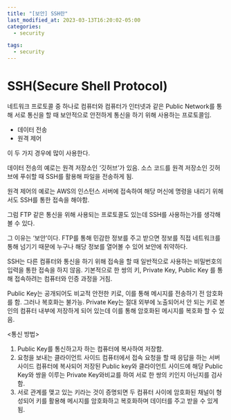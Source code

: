 ```yaml
---
title: "[보안] SSH란"
last_modified_at: 2023-03-13T16:20:02-05:00
categories:
  - security

tags:
  - security
---
```


# SSH(Secure Shell Protocol)

 네트워크 프로토콜 중 하나로 컴퓨터와 컴퓨터가 인터넷과 같은 Public Network를 통해 서로 통신을 할 때 보안적으로 안전하게 통신을 하기 위해 사용하는 프로토콜임.

- 데이터 전송
- 원격 제어

이 두 가지 경우에 많이 사용한다. 

데이터 전송의 예로는 원격 저장소인 ‘깃허브’가 있음. 소스 코드를 원격 저장소인 깃허브에 푸쉬할 때 SSH를 활용해 파일을 전송하게 됨. 

원격 제어의 예로는 AWS의 인스턴스 서버에 접속하여 해당 머신에 명령을 내리기 위해서도 SSH를 통한 접속을 해야함. 

그럼 FTP 같은 통신을 위해 사용되는 프로토콜도 있는데 SSH를 사용하는가를 생각해볼 수 있다. 

그 이유는 ‘보안’이다. FTP를 통해 민감한 정보를 주고 받으면 정보를 직접 네트워크를 통해 넘기기 때문에 누구나 해당 정보를 열어볼 수 있어 보안에 취약하다.

SSH는 다른 컴퓨터와 통신을 하기 위해 접속을 할 때 일반적으로 사용하는 비밀번호의 입력을 통한 접속을 하지 않음. 기본적으로 한 쌍의 키, Private Key, Public Key 를 통해 접속하려는 컴퓨터와 인증 과정을 거침.

Public Key는 공개되어도 비교적 안전한 키로, 이를 통해 메시지를 전송하기 전 암호화를 함. 그러나 복호화는 불가능. Private Key는 절대 외부에 노출되어서 안 되는 키로 본인의 컴퓨터 내부에 저장하게 되어 있는데 이를 통해 암호화된 메시지를 복호화 할 수 있음. 

<통신 방법>

1. Public Key를 통신하고자 하는 컴퓨터에 복사하여 저장함. 
2. 요청을 보내는 클라이언트 사이드 컴퓨터에서 접속 요청을 할 때 응답을 하는 서버 사이드 컴퓨터에 복사되어 저장된 Public key와 클라이언트 사이드에 해당 Public Key와 쌍을 이루는 Private Key와비교를 하여 서로 한 쌍의 키인지 아닌지를 검사함. 
3. 서로 관계를 맺고 있는 키라는 것이 증명되면 두 컴퓨터 사이에 암호화된 채널이 형성되어 키를 활용해 메시지를 암호화하고 복호화하며 데이터를 주고 받을 수 있게 됨.
